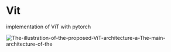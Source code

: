 # Vit
implementation of ViT with pytorch

![The-illustration-of-the-proposed-ViT-architecture-a-The-main-architecture-of-the](https://github.com/itsnotvahid/Vit/assets/133800357/091d5aef-1421-4720-8135-46ab264b64b2)
